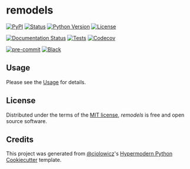 # remodels

[![PyPI](https://img.shields.io/pypi/v/remodels.svg)][pypi_]
[![Status](https://img.shields.io/pypi/status/remodels.svg)][status]
[![Python Version](https://img.shields.io/pypi/pyversions/remodels)][python version]
[![License](https://img.shields.io/pypi/l/remodels)][license]

[![Documentation Status](https://readthedocs.org/projects/remodels/badge/?version=latest)][read the docs]
[![Tests](https://github.com/zakrzewow/remodels/workflows/Tests/badge.svg)][tests]
[![Codecov](https://codecov.io/gh/zakrzewow/remodels/branch/main/graph/badge.svg)][codecov]

[![pre-commit](https://img.shields.io/badge/pre--commit-enabled-brightgreen?logo=pre-commit&logoColor=white)][pre-commit]
[![Black](https://img.shields.io/badge/code%20style-black-000000.svg)][black]

[pypi_]: https://pypi.org/project/remodels/
[status]: https://pypi.org/project/remodels/
[python version]: https://pypi.org/project/remodels
[read the docs]: https://remodels.readthedocs.io/en/latest/
[tests]: https://github.com/zakrzewow/remodels/actions?workflow=Tests
[codecov]: https://app.codecov.io/gh/zakrzewow/remodels
[pre-commit]: https://github.com/pre-commit/pre-commit
[black]: https://github.com/psf/black

<!-- ## Installation

You can install _remodels_ via [pip] from [PyPI]:

```console
$ pip install remodels
``` -->

## Usage

Please see the [Usage] for details.

## License

Distributed under the terms of the [MIT license][license],
_remodels_ is free and open source software.

## Credits

This project was generated from [@cjolowicz]'s [Hypermodern Python Cookiecutter] template.

[@cjolowicz]: https://github.com/cjolowicz
[pypi]: https://pypi.org/
[hypermodern python cookiecutter]: https://github.com/cjolowicz/cookiecutter-hypermodern-python
[pip]: https://pip.pypa.io/

<!-- github-only -->

[license]: https://github.com/zakrzewow/remodels/blob/main/LICENSE
[usage]: https://remodels.readthedocs.io/en/latest/usage.html
